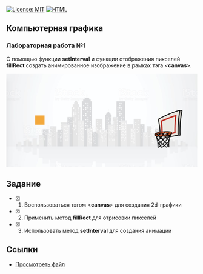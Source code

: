 [![License: MIT](https://img.shields.io/badge/License-MIT-blue.svg)](/LICENSE) [![HTML](https://img.shields.io/badge/HTML-Просмотреть%20файл-brightgreen.svg)](https://cdn.rawgit.com/SimonRussia/CG_lab01/05736cab/lab_01.html)

## Компьютерная графика

### Лабораторная работа №1

С помощью функции **setInterval** и функции отображения пикселей **fillRect** создать анимированное изображение в рамках тэга <**canvas**>.

[<img src="images/screenshot.jpg" width="600" height="whatever">](https://cdn.rawgit.com/SimonRussia/CG_lab01/05736cab/lab_01.html)

## Задание
- [X] 1. Воспользоваться тэгом <**canvas**> для создания 2d-графики
- [X] 2. Применить метод **fillRect** для отрисовки пикселей
- [X] 3. Использовать метод **setInterval** для создания анимации


## Ссылки
- [Просмотреть файл](https://cdn.rawgit.com/SimonRussia/CG_lab01/05736cab/lab_01.html)
